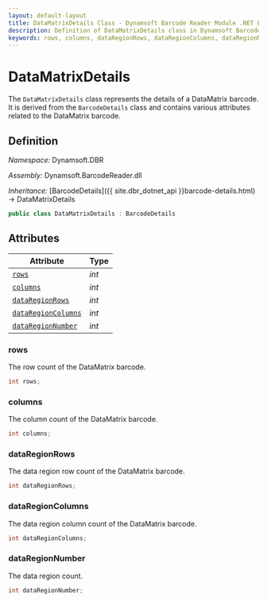 ```yaml
---
layout: default-layout
title: DataMatrixDetails Class - Dynamsoft Barcode Reader Module .NET Edition API Reference
description: Definition of DataMatrixDetails class in Dynamsoft Barcode Reader Module .NET Edition.
keywords: rows, columns, dataRegionRows, dataRegionColumns, dataRegionNumber, DataMatrixDetails, api reference
---
```

# DataMatrixDetails

The `DataMatrixDetails` class represents the details of a DataMatrix barcode. It is derived from the `BarcodeDetails` class and contains various attributes related to the DataMatrix barcode. 

## Definition

*Namespace:* Dynamsoft.DBR

*Assembly:* Dynamsoft.BarcodeReader.dll

*Inheritance:* [BarcodeDetails]({{ site.dbr_dotnet_api }}barcode-details.html) -> DataMatrixDetails

```csharp
public class DataMatrixDetails : BarcodeDetails
```

## Attributes

| Attribute | Type |
|---------- | ---- |
| [`rows`](#rows) | *int* |
| [`columns`](#columns) | *int* |
| [`dataRegionRows`](#dataregionrows) | *int* |
| [`dataRegionColumns`](#dataregioncolumns) | *int* |
| [`dataRegionNumber`](#dataregionnumber) | *int* |

### rows

The row count of the DataMatrix barcode.

```csharp
int rows;
```

### columns

The column count of the DataMatrix barcode.

```csharp
int columns;
```

### dataRegionRows

The data region row count of the DataMatrix barcode.

```csharp
int dataRegionRows;
```

### dataRegionColumns

The data region column count of the DataMatrix barcode.

```csharp
int dataRegionColumns;
```

### dataRegionNumber

The data region count.

```csharp
int dataRegionNumber;
```
